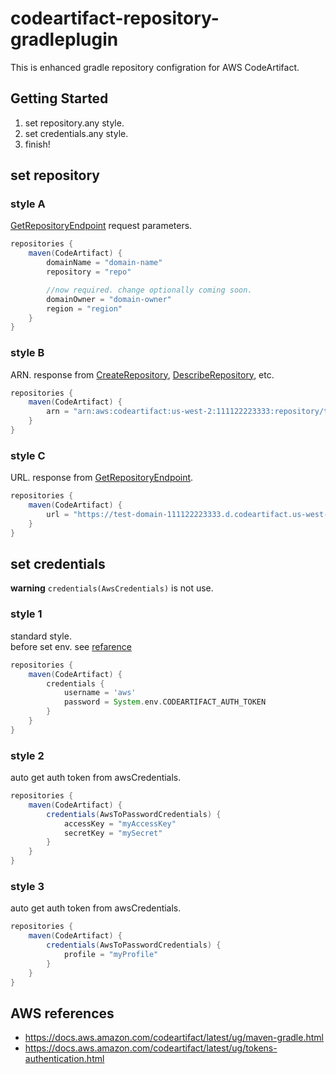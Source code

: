 # codeartifact-repository-gradleplugin

This is enhanced gradle repository configration for AWS CodeArtifact.

## Getting Started

1. set repository.any style.
2. set credentials.any style.
3. finish!

## set repository

### style A

[GetRepositoryEndpoint](https://awscli.amazonaws.com/v2/documentation/api/latest/reference/codeartifact/get-repository-endpoint.html) request parameters.

```gradle
repositories {
    maven(CodeArtifact) {
        domainName = "domain-name"
        repository = "repo"

        //now required. change optionally coming soon.
        domainOwner = "domain-owner"
        region = "region"
    }
}
```

### style B

ARN. response from [CreateRepository](https://awscli.amazonaws.com/v2/documentation/api/latest/reference/codeartifact/create-repository.html), [DescribeRepository](https://awscli.amazonaws.com/v2/documentation/api/latest/reference/codeartifact/describe-repository.html), etc.

```gradle
repositories {
    maven(CodeArtifact) {
        arn = "arn:aws:codeartifact:us-west-2:111122223333:repository/test-domain/test-repo"
    }
}
```

### style C

URL. response from [GetRepositoryEndpoint](https://awscli.amazonaws.com/v2/documentation/api/latest/reference/codeartifact/get-repository-endpoint.html).

```gradle
repositories {
    maven(CodeArtifact) {
        url = "https://test-domain-111122223333.d.codeartifact.us-west-2.amazonaws.com/npm/test-repo/"
    }
}
```

## set credentials

**warning** ``` credentials(AwsCredentials) ``` is not use.

### style 1

standard style.  
before set env. see [refarence](https://docs.aws.amazon.com/codeartifact/latest/ug/tokens-authentication.html#env-var)

```gradle
repositories {
    maven(CodeArtifact) {
        credentials {
            username = 'aws'
            password = System.env.CODEARTIFACT_AUTH_TOKEN
        }
    }
}
```

### style 2

auto get auth token from awsCredentials.

```gradle
repositories {
    maven(CodeArtifact) {
        credentials(AwsToPasswordCredentials) {
            accessKey = "myAccessKey"
            secretKey = "mySecret"
        }
    }
}
```
### style 3

auto get auth token from awsCredentials.

```gradle
repositories {
    maven(CodeArtifact) {
        credentials(AwsToPasswordCredentials) {
            profile = "myProfile"
        }
    }
}
```

## AWS references
* https://docs.aws.amazon.com/codeartifact/latest/ug/maven-gradle.html
* https://docs.aws.amazon.com/codeartifact/latest/ug/tokens-authentication.html
